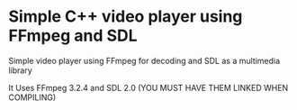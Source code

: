 # Simple C++ video player using FFmpeg and SDL 

Simple video player using FFmpeg for decoding and SDL as a multimedia library

It Uses FFmpeg 3.2.4 and SDL 2.0 (YOU MUST HAVE THEM LINKED WHEN COMPILING)





